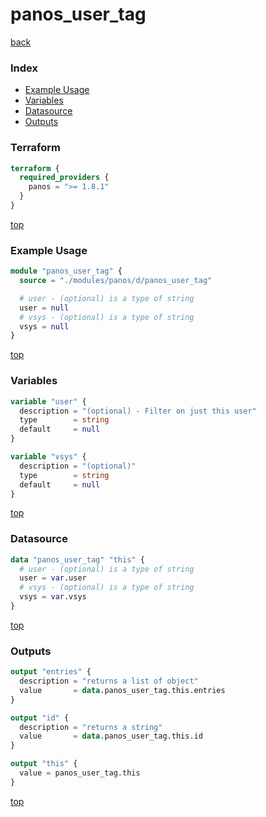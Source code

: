 # panos_user_tag

[back](../panos.md)

### Index

- [Example Usage](#example-usage)
- [Variables](#variables)
- [Datasource](#datasource)
- [Outputs](#outputs)

### Terraform

```terraform
terraform {
  required_providers {
    panos = ">= 1.8.1"
  }
}
```

[top](#index)

### Example Usage

```terraform
module "panos_user_tag" {
  source = "./modules/panos/d/panos_user_tag"

  # user - (optional) is a type of string
  user = null
  # vsys - (optional) is a type of string
  vsys = null
}
```

[top](#index)

### Variables

```terraform
variable "user" {
  description = "(optional) - Filter on just this user"
  type        = string
  default     = null
}

variable "vsys" {
  description = "(optional)"
  type        = string
  default     = null
}
```

[top](#index)

### Datasource

```terraform
data "panos_user_tag" "this" {
  # user - (optional) is a type of string
  user = var.user
  # vsys - (optional) is a type of string
  vsys = var.vsys
}
```

[top](#index)

### Outputs

```terraform
output "entries" {
  description = "returns a list of object"
  value       = data.panos_user_tag.this.entries
}

output "id" {
  description = "returns a string"
  value       = data.panos_user_tag.this.id
}

output "this" {
  value = panos_user_tag.this
}
```

[top](#index)